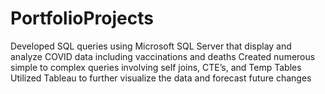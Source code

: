 # PortfolioProjects
Developed SQL queries using Microsoft SQL Server that display and analyze COVID data including vaccinations and deaths
Created numerous simple to complex queries involving self joins, CTE’s, and Temp Tables
Utilized Tableau to further visualize the data and forecast future changes
